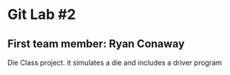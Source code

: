 # Git Lab #2
## First team member: Ryan Conaway
Die Class project. it simulates a die and includes a driver program
